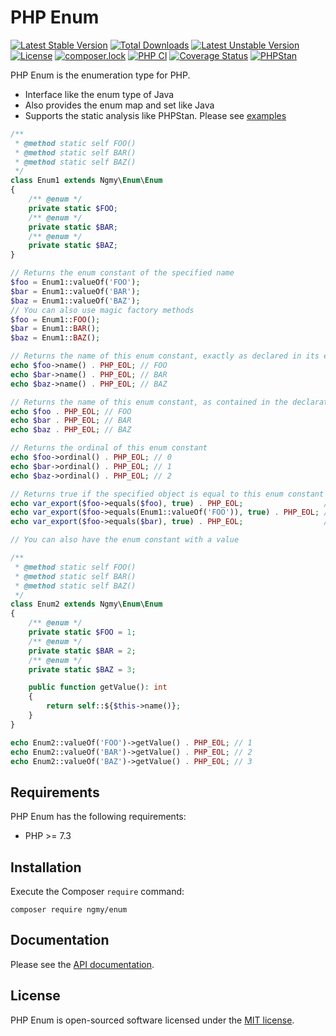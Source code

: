 # PHP Enum
[![Latest Stable Version](https://poser.pugx.org/ngmy/enum/v)](//packagist.org/packages/ngmy/enum)
[![Total Downloads](https://poser.pugx.org/ngmy/enum/downloads)](//packagist.org/packages/ngmy/enum)
[![Latest Unstable Version](https://poser.pugx.org/ngmy/enum/v/unstable)](//packagist.org/packages/ngmy/enum)
[![License](https://poser.pugx.org/ngmy/enum/license)](//packagist.org/packages/ngmy/enum)
[![composer.lock](https://poser.pugx.org/ngmy/enum/composerlock)](//packagist.org/packages/ngmy/enum)
[![PHP CI](https://github.com/ngmy/php-typed-array/actions/workflows/php.yml/badge.svg)](https://github.com/ngmy/php-typed-array/actions/workflows/php.yml)
[![Coverage Status](https://coveralls.io/repos/github/ngmy/php-enum/badge.svg?branch=master)](https://coveralls.io/github/ngmy/php-enum?branch=master)
[![PHPStan](https://img.shields.io/badge/PHPStan-enabled-brightgreen.svg?style=flat)](https://github.com/phpstan/phpstan)

PHP Enum is the enumeration type for PHP.

- Interface like the enum type of Java
- Also provides the enum map and set like Java
- Supports the static analysis like PHPStan. Please see [examples](docs/examples)

```php
/**
 * @method static self FOO()
 * @method static self BAR()
 * @method static self BAZ()
 */
class Enum1 extends Ngmy\Enum\Enum
{
    /** @enum */
    private static $FOO;
    /** @enum */
    private static $BAR;
    /** @enum */
    private static $BAZ;
}

// Returns the enum constant of the specified name
$foo = Enum1::valueOf('FOO');
$bar = Enum1::valueOf('BAR');
$baz = Enum1::valueOf('BAZ');
// You can also use magic factory methods
$foo = Enum1::FOO();
$bar = Enum1::BAR();
$baz = Enum1::BAZ();

// Returns the name of this enum constant, exactly as declared in its enum declaration
echo $foo->name() . PHP_EOL; // FOO
echo $bar->name() . PHP_EOL; // BAR
echo $baz->name() . PHP_EOL; // BAZ

// Returns the name of this enum constant, as contained in the declaration
echo $foo . PHP_EOL; // FOO
echo $bar . PHP_EOL; // BAR
echo $baz . PHP_EOL; // BAZ

// Returns the ordinal of this enum constant
echo $foo->ordinal() . PHP_EOL; // 0
echo $bar->ordinal() . PHP_EOL; // 1
echo $baz->ordinal() . PHP_EOL; // 2

// Returns true if the specified object is equal to this enum constant
echo var_export($foo->equals($foo), true) . PHP_EOL;                  // true
echo var_export($foo->equals(Enum1::valueOf('FOO')), true) . PHP_EOL; // true
echo var_export($foo->equals($bar), true) . PHP_EOL;                  // false

// You can also have the enum constant with a value

/**
 * @method static self FOO()
 * @method static self BAR()
 * @method static self BAZ()
 */
class Enum2 extends Ngmy\Enum\Enum
{
    /** @enum */
    private static $FOO = 1;
    /** @enum */
    private static $BAR = 2;
    /** @enum */
    private static $BAZ = 3;

    public function getValue(): int
    {
        return self::${$this->name()};
    }
}

echo Enum2::valueOf('FOO')->getValue() . PHP_EOL; // 1
echo Enum2::valueOf('BAR')->getValue() . PHP_EOL; // 2
echo Enum2::valueOf('BAZ')->getValue() . PHP_EOL; // 3
```

## Requirements
PHP Enum has the following requirements:

* PHP >= 7.3

## Installation
Execute the Composer `require` command:
```console
composer require ngmy/enum
```

## Documentation
Please see the [API documentation](https://ngmy.github.io/php-enum/api/).

## License
PHP Enum is open-sourced software licensed under the [MIT license](http://opensource.org/licenses/MIT).
